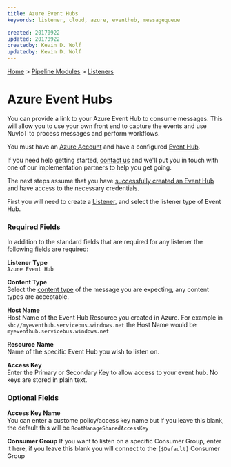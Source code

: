 ```yaml
---
title: Azure Event Hubs
keywords: listener, cloud, azure, eventhub, messagequeue

created: 20170922
updated: 20170922
createdby: Kevin D. Wolf
updatedby: Kevin D. Wolf
---
```

[Home](../../Index.md) > [Pipeline Modules](../Index.md) > [Listeners](../Listener.md)

# Azure Event Hubs

You can provide a link to your Azure Event Hub to consume messages.  This will allow you
to use your own front end to capture the events and use NuvIoT to process messages and perform workflows.

You must have an [Azure Account](https://portal.azure.com) and have a configured [Event Hub](https://docs.microsoft.com/en-us/azure/event-hubs/).

If you need help getting started, [contact us](http://support.nuviot.com) and we'll put you in touch with one 
of our implementation partners to help you get going.

The next steps assume that you have [successfully created an Event Hub](https://docs.microsoft.com/en-us/azure/event-hubs/event-hubs-create) and have access to the necessary credentials.

First you will need to create a [Listener](../Listener.md), and select the listener type of Event Hub.

### Required Fields

In addition to the standard fields that are required for any listener the following fields are required:

**Listener Type**  
`Azure Event Hub`

**Content Type**  
Select the [content type](../../Messaging/ContentTypes.md) of the message you are expecting, any content types are acceptable.

**Host Name**  
Host Name of the Event Hub Resource you created in Azure.  For example in
```sb://myeventhub.servicebus.windows.net``` the Host Name would be ```myeventhub.servicebus.windows.net```

**Resource Name**  
Name of the specific Event Hub you wish to listen on.

**Access Key**  
Enter the Primary or Secondary Key to allow access to your event hub.  No keys are stored in plain text.

### Optional Fields
**Access Key Name**  
You can enter a custome policy/access key name but if you leave this blank, the default this will be ```RootManageSharedAccessKey``` 

**Consumer Group** 
If you want to listen on a specific Consumer Group, enter it here, if you leave this blank you will connect to the ```[$Default]``` Consumer Group
